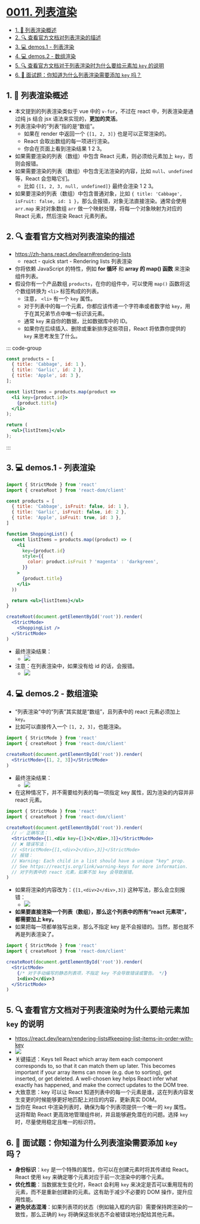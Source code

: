 # [0011. 列表渲染](https://github.com/Tdahuyou/react/tree/main/0011.%20%E5%88%97%E8%A1%A8%E6%B8%B2%E6%9F%93)

<!-- region:toc -->
- [1. 📒 列表渲染概述](#1--列表渲染概述)
- [2. 🔍 查看官方文档对列表渲染的描述](#2--查看官方文档对列表渲染的描述)
- [3. 💻 demos.1 - 列表渲染](#3--demos1---列表渲染)
- [4. 💻 demos.2 - 数组渲染](#4--demos2---数组渲染)
- [5. 🔍 查看官方文档对于列表渲染时为什么要给元素加 `key` 的说明](#5--查看官方文档对于列表渲染时为什么要给元素加-key-的说明)
- [6. 💼 面试题：你知道为什么列表渲染需要添加 `key` 吗？](#6--面试题你知道为什么列表渲染需要添加-key-吗)
<!-- endregion:toc -->

## 1. 📒 列表渲染概述

- 本文提到的列表渲染类似于 vue 中的 `v-for`，不过在 react 中，列表渲染是通过纯 js 结合 jsx 语法来实现的，**更加的灵活**。
- 列表渲染中的“列表”指的是“数组”。
  - 如果在 render 中返回一个 `{[1, 2, 3]}` 也是可以正常渲染的。
  - React 会取出数组的每一项进行渲染。
  - 你会在页面上看到渲染结果 1 2 3。
- 如果需要渲染的列表（数组）中包含 React 元素，则必须给元素加上 `key`，否则会报错。
- 如果需要渲染的列表（数组）中包含无法渲染的内容，比如 `null`、`undefined` 等，React 会忽略它们。
  - 比如 `{[1, 2, 3, null, undefined]}` 最终会渲染 1 2 3。
- 如果要渲染的列表（数组）中包含普通对象，比如 `{ title: 'Cabbage', isFruit: false, id: 1 }`，那么会报错，对象无法直接渲染。通常会使用 `arr.map` 来对对象数组 `arr` 做一个映射处理，将每一个对象映射为对应的 React 元素，然后渲染 React 元素列表。

## 2. 🔍 查看官方文档对列表渲染的描述

- https://zh-hans.react.dev/learn#rendering-lists
  - react - quick start - Rendering lists 列表渲染
- 你将依赖 JavaScript 的特性，例如 **for 循环** 和 **array 的 map() 函数** 来渲染组件列表。
- 假设你有一个产品数组 `products`，在你的组件中，可以使用 `map()` 函数将这个数组转换为 `<li>` 标签构成的列表。
  - 注意， `<li>` 有一个 `key` 属性。
  - 对于列表中的每一个元素，你都应该传递一个字符串或者数字给 `key`，用于在其兄弟节点中唯一标识该元素。
  - 通常 `key` 来自你的数据，比如数据库中的 ID。
  - 如果你在后续插入、删除或重新排序这些项目，React 将依靠你提供的 `key` 来思考发生了什么。

::: code-group

```jsx [products 数组]
const products = [
  { title: 'Cabbage', id: 1 },
  { title: 'Garlic', id: 2 },
  { title: 'Apple', id: 3 },
];
```

```jsx [li 列表]
const listItems = products.map(product =>
  <li key={product.id}>
    {product.title}
  </li>
);

return (
  <ul>{listItems}</ul>
);
```

:::

## 3. 💻 demos.1 - 列表渲染

```jsx
import { StrictMode } from 'react'
import { createRoot } from 'react-dom/client'

const products = [
  { title: 'Cabbage', isFruit: false, id: 1 },
  { title: 'Garlic', isFruit: false, id: 2 },
  { title: 'Apple', isFruit: true, id: 3 },
]

function ShoppingList() {
  const listItems = products.map((product) => (
    <li
      key={product.id}
      style={{
        color: product.isFruit ? 'magenta' : 'darkgreen',
      }}
    >
      {product.title}
    </li>
  ))

  return <ul>{listItems}</ul>
}

createRoot(document.getElementById('root')).render(
  <StrictMode>
    <ShoppingList />
  </StrictMode>
)
```

- 最终渲染结果：
  - ![](assets/2024-09-24-14-48-02.png)
- 注意：在列表渲染中，如果没有给 id 的话，会报错。
  - ![](assets/2024-09-24-14-52-15.png)

## 4. 💻 demos.2 - 数组渲染

- “列表渲染”中的“列表”其实就是“数组”，且列表中的 react 元素必须加上 `key`。
- 比如可以直接传入一个 `[1, 2, 3]`，也能渲染。

```jsx {5}
import { StrictMode } from 'react'
import { createRoot } from 'react-dom/client'

createRoot(document.getElementById('root')).render(
  <StrictMode>{[1, 2, 3]}</StrictMode>
)
```

- 最终渲染结果：
  - ![](assets/2024-09-24-15-07-39.png)
- 在这种情况下，并不需要给列表的每一项指定 key 属性，因为渲染的内容并非 react 元素。

```jsx {6}
import { StrictMode } from 'react'
import { createRoot } from 'react-dom/client'

createRoot(document.getElementById('root')).render(
  // ✅ 正确写法：
  <StrictMode>{[1,<div key={1}>2</div>,3]}</StrictMode>
  // ❌ 错误写法：
  // <StrictMode>{[1,<div>2</div>,3]}</StrictMode>
  // 报错：
  // Warning: Each child in a list should have a unique "key" prop.
  // See https://reactjs.org/link/warning-keys for more information.
  // 对于列表中的 react 元素，如果不加 key 会导致报错。
)
```

- 如果将渲染的内容改为：`{[1,<div>2</div>,3]}` 这种写法，那么会立刻报错：
  - ![](assets/2024-09-24-15-09-39.png)
- **如果要直接渲染一个列表（数组），那么这个列表中的所有“react 元素项”，都需要加上 key。**
- 如果把每一项都单独写出来，那么不指定 key 是不会报错的。当然，那也就不再是列表渲染了。

```jsx {7}
import { StrictMode } from 'react'
import { createRoot } from 'react-dom/client'

createRoot(document.getElementById('root')).render(
  <StrictMode>
    {/* 对于手动编写的静态列表项，不指定 key 不会导致错误或警告。 */}
    1<div>2</div>3
  </StrictMode>
)
```

## 5. 🔍 查看官方文档对于列表渲染时为什么要给元素加 `key` 的说明

- https://react.dev/learn/rendering-lists#keeping-list-items-in-order-with-key
- ![](assets/2025-02-15-04-41-35.png)
- 关键描述：Keys tell React which array item each component corresponds to, so that it can match them up later. This becomes important if your array items can move (e.g. due to sorting), get inserted, or get deleted. A well-chosen key helps React infer what exactly has happened, and make the correct updates to the DOM tree.
- 大致意思：key 可以让 React 知道列表中的每一个元素是谁，这在列表内容发生变更的时候能够更好地匹配上对应的内容，更新真实 DOM。
- 当你在 React 中渲染列表时，确保为每个列表项提供一个唯一的 `key` 属性。这将帮助 React 更高效地管理组件树，并且能够避免潜在的问题。选择 `key` 时，尽量使用稳定且唯一的标识符。

## 6. 💼 面试题：你知道为什么列表渲染需要添加 `key` 吗？

- **身份标识**：`key` 是一个特殊的属性，你可以在创建元素时将其传递给 React。React 使用 `key` 来确定哪个元素对应于前一次渲染中的哪个元素。
- **优化性能**：当数据发生变化时，React 会利用 `key` 来决定是否可以重用现有的元素，而不是重新创建新的元素。这有助于减少不必要的 DOM 操作，提升应用性能。
- **避免状态混淆**：如果列表项的状态（例如输入框的内容）需要保持跨渲染的一致性，那么正确的 `key` 将确保这些状态不会被错误地分配给其他元素。
